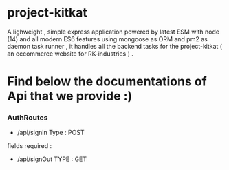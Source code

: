 # project-kitkat
A lighweight , simple express application powered by latest ESM with  node (14) and all modern ES6 features using mongoose as ORM and pm2 as daemon task runner , it handles all the backend tasks for the project-kitkat ( an eccommerce website for RK-industries ) .




# Find below the documentations of Api that we  provide :) 

### AuthRoutes 
 * /api/signin   Type : POST 
 
  fields required :
   <email>
   <password>


* /api/signOut  TYPE : GET 



